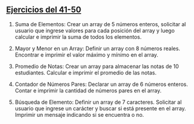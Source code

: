 ## [Ejercicios del 41-50](./41-45)
1. Suma de Elementos: Crear un array de 5 números enteros, solicitar al usuario que
ingrese valores para cada posición del array y luego calcular e imprimir la suma de
todos los elementos.

2. Mayor y Menor en un Array: Definir un array con 8 números reales. Encontrar e
imprimir el valor máximo y mínimo en el array.

3. Promedio de Notas: Crear un array para almacenar las notas de 10 estudiantes.
Calcular e imprimir el promedio de las notas.

4. Contador de Números Pares: Declarar un array de 6 números enteros. Contar e
imprimir la cantidad de números pares en el array.

5. Búsqueda de Elemento: Definir un array de 7 caracteres. Solicitar al usuario que
ingrese un carácter y buscar si está presente en el array. Imprimir un mensaje
indicando si se encuentra o no.
